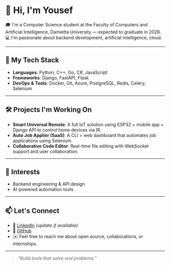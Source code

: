 # 👋 Hi, I'm Yousef

🎓 I'm a Computer Science student at the Faculty of Computers and Artificial Intelligence, Damietta University — expected to graduate in 2026.  
💻 I'm passionate about backend development, artificial intelligence, cloud.  

---

## 🚀 My Tech Stack

- **Languages**: Python, C++, Go, C#, JavaScript  
- **Frameworks**: Django, FastAPI, Flask
- **DevOps & Tools**: Docker, Git, Azure, PostgreSQL, Redis, Celery, Selenium  
---

## 🛠️ Projects I'm Working On

- **Smart Universal Remote**: A full IoT solution using ESP32 + mobile app + Django API to control home devices via IR.  
- **Auto Job Applier (SaaS)**: A CLI + web dashboard that automates job applications using Selenium.  
- **Collaborative Code Editor**: Real-time file editing with WebSocket support and user collaboration.  
---

## 🎯 Interests

- Backend engineering & API design  
- AI-powered automation tools  
---

## 📫 Let's Connect

- 💼 [LinkedIn](https://www.linkedin.com/in/yousef-a-azeem-sedik/) *(update if available)*  
- 🐙 [GitHub](https://github.com/YousefSedik)  
- ✉️ Feel free to reach me about open source, collaborations, or internships.

---

> _“Build tools that solve real problems.”_

